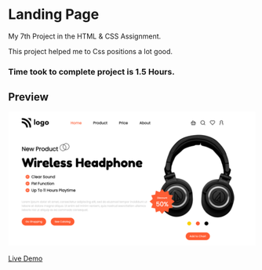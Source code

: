 # Landing Page

My 7th Project in the HTML & CSS Assignment.

This project helped me to Css positions a lot good.

### Time took to complete project is 1.5 Hours.


## Preview

![Project 1](./p7.png)

[Live Demo](https://headphone-femas.netlify.app/)